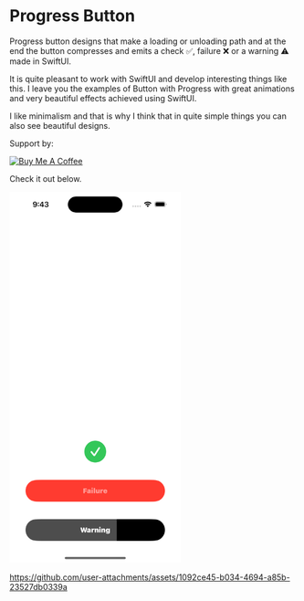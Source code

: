 # Progress Button 
Progress button designs that make a loading or unloading path and at the end the button compresses and emits a check ✅, failure ❌ or a warning ⚠️ made in SwiftUI.

It is quite pleasant to work with SwiftUI and develop interesting things like this. I leave you the examples of Button with Progress with great animations and very beautiful effects achieved using SwiftUI.

I like minimalism and that is why I think that in quite simple things you can also see beautiful designs.

Support by:

<a href="https://www.buymeacoffee.com/eliofernandez" target="_blank"><img src="https://cdn.buymeacoffee.com/buttons/v2/default-yellow.png" alt="Buy Me A Coffee" style="height: 60px !important;width: 217px !important;" ></a>

Check it out below.

<img src="https://raw.githubusercontent.com/ElioFernandez/PogressButton/refs/heads/main/Simulator%20Screenshot%20-%20iPhone%2015%20Pro%20-%202024-12-11%20at%2021.43.05.png" width="300" height="650">

https://github.com/user-attachments/assets/1092ce45-b034-4694-a85b-23527db0339a
